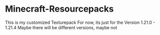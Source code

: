 # Minecraft-Resourcepacks
This is my customized Texturepack
For now, its just for the Version 1.21.0 - 1.21.4
Maybe there will be different versions, maybe not
